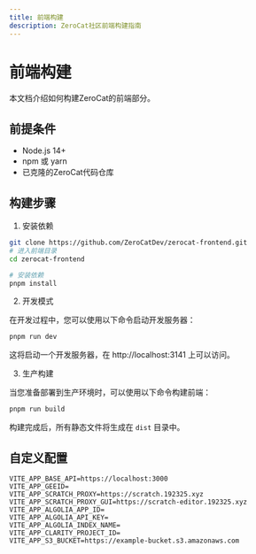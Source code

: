 ```yaml
---
title: 前端构建
description: ZeroCat社区前端构建指南
---
```


# 前端构建

本文档介绍如何构建ZeroCat的前端部分。

## 前提条件

- Node.js 14+
- npm 或 yarn
- 已克隆的ZeroCat代码仓库

## 构建步骤

1. 安装依赖

```bash
git clone https://github.com/ZeroCatDev/zerocat-frontend.git
# 进入前端目录
cd zerocat-frontend

# 安装依赖
pnpm install

```

2. 开发模式

在开发过程中，您可以使用以下命令启动开发服务器：

```bash
pnpm run dev

```

这将启动一个开发服务器，在 http://localhost:3141 上可以访问。

3. 生产构建

当您准备部署到生产环境时，可以使用以下命令构建前端：

```bash
pnpm run build

```

构建完成后，所有静态文件将生成在 `dist` 目录中。

## 自定义配置

```env
VITE_APP_BASE_API=https://localhost:3000
VITE_APP_GEEID=
VITE_APP_SCRATCH_PROXY=https://scratch.192325.xyz
VITE_APP_SCRATCH_PROXY_GUI=https://scratch-editor.192325.xyz
VITE_APP_ALGOLIA_APP_ID=
VITE_APP_ALGOLIA_API_KEY=
VITE_APP_ALGOLIA_INDEX_NAME=
VITE_APP_CLARITY_PROJECT_ID=
VITE_APP_S3_BUCKET=https://example-bucket.s3.amazonaws.com
```
